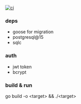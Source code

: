 [![ci](https://github.com/chonlaphoom/http-go/actions/workflows/ci.yml/badge.svg)](https://github.com/chonlaphoom/http-go/actions/workflows/ci.yml)

### deps
- goose for migration
- postgresql@15
- sqlc

### auth
- jwt token
- bcrypt

### build & run
go build -o \<target\> && ./\<target\>
